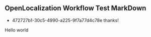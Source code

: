 ## OpenLocalization Workflow Test MarkDown
* 472727b1-30c5-4990-a225-9f7a77d4c78e 
thanks!

Hello world